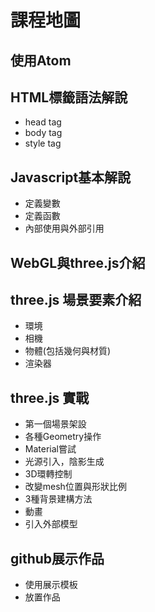 <h1> 課程地圖 </h1>

<h2> 使用Atom </h2>
<h2> HTML標籤語法解說</h2>
<ul>
<li>head tag</li>
<li>body tag</li>
<li>style tag</li>
</ul>
<h2> Javascript基本解說</h2>
<ul>
<li>定義變數</li>
<li>定義函數</li>
<li>內部使用與外部引用</li>
</ul>
<h2> WebGL與three.js介紹</h2>
<h2> three.js 場景要素介紹</h2>
<ul>
<li>環境</li>
<li>相機</li>
<li>物體(包括幾何與材質)</li>
<li>渲染器</li>
</ul>
<h2> three.js 實戰</h2>
<ul>
<li>第一個場景架設</li>
<li>各種Geometry操作</li>
<li>Material嘗試</li>
<li>光源引入，陰影生成</li>
<li>3D環轉控制</li>
<li>改變mesh位置與形狀比例</li>
<li>3種背景建構方法</li>
<li>動畫</li>
<li>引入外部模型</li>
</ul>
<h2>github展示作品</h2> 
<ul>
<li>使用展示模板</li>
<li>放置作品</li>
</ul>
